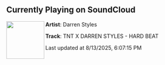 ## Currently Playing on SoundCloud

[<img align="left" width="100" src="https://i1.sndcdn.com/artworks-DY7puZORzoT37Dds-PfYjFg-t500x500.jpg">](https://soundcloud.com/darren-styles/tnt-x-darren-styles-hard-beat-1?in=saxurn/sets/holomaxxing)

**Artist**: Darren Styles 

**Track**: TNT X DARREN STYLES - HARD BEAT

Last updated at 8/13/2025, 6:07:15 PM
